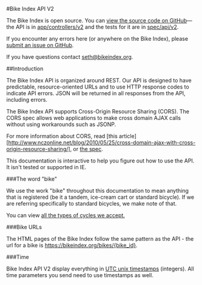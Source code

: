 #Bike Index API V2 <a id="ref_title">

The Bike Index is open source. You can [view the source code on GitHub](https://github.com/bikeindex/bike_index)&mdash;the API is in [app/controllers/v2](https://github.com/bikeindex/bike_index/tree/master/app/controllers/api/v2) and the tests for it are in [spec/api/v2](https://github.com/bikeindex/bike_index/tree/master/spec/api/v2).

If you encounter any errors here (or anywhere on the Bike Index), please [submit an issue on GitHub](https://github.com/bikeindex/bike_index/issues/new).

If you have questions contact [seth@bikeindex.org](mailto:seth@bikeindex.org").


##Introduction <a id="ref_introduction">

The Bike Index API is organized around REST. Our API is designed to have predictable, resource-oriented URLs and to use HTTP response codes to indicate API errors. JSON will be returned in all responses from the API, including errors.

The Bike Index API supports Cross-Origin Resource Sharing (CORS). The CORS spec allows web applications to make cross domain AJAX calls without using workarounds such as JSONP.

For more information about CORS, read [this article][http://www.nczonline.net/blog/2010/05/25/cross-domain-ajax-with-cross-origin-resource-sharing/], or [the spec](http://www.w3.org/TR/access-control/#simple-cross-origin-request-and-actual-r").

This documentation is interactive to help you figure out how to use the API. It isn't tested or supported in IE.


###The word "bike" <a id="ref_the_word_bike">

We use the work "bike" throughout this documentation to mean anything that is registered (be it a tandem, ice-cream cart or standard bicycle). If we are referring specifically to standard bicycles, we make note of that.

You can view <a href="#selections_GET_version_selections_cycle_types_format_get_2" class="scroll-link">all the types of cycles we accept.</a>


###Bike URLs <a id="ref_bike_urls">

The HTML pages of the Bike Index follow the same pattern as the API - the url for a bike is https://bikeindex.org/bikes/{bike_id}.


###Time <a id="ref_time">

Bike Index API V2 display everything in <a href="https://en.wikipedia.org/wiki/Unix_time" target="_blank">UTC unix timestamps</a> (integers). All time parameters you send need to use timestamps as well.